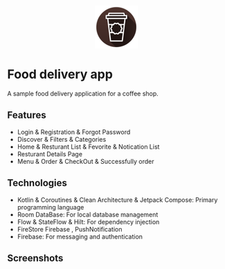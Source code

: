 <p align="center">
  <img src="images/just_java_logo.png" alt="Description of your image">
</p>

# Food delivery app

A sample food delivery application for a coffee shop.

## Features
- Login & Registration & Forgot Password
- Discover & Filters & Categories
- Home & Resturant List & Fevorite & Notication List
- Resturant Details Page
- Menu & Order & CheckOut & Successfully order

## Technologies
- Kotlin & Coroutines & Clean Architecture & Jetpack Compose: Primary programming language
- Room DataBase: For local database management
- Flow & StateFlow & Hilt: For dependency injection
- FireStore Firebase , PushNotification
- Firebase: For messaging and authentication

## Screenshots

